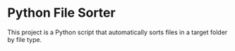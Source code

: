 # Python File Sorter

This project is a Python script that automatically sorts files in a target folder by file type.